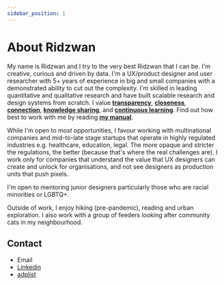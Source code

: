 ```yaml
---
sidebar_position: 1
---
```


# About Ridzwan

My name is Ridzwan and I try to the very best Ridzwan that I can be. I'm creative, curious and driven by data. I'm a UX/product designer and user researcher with 5+ years of experience in big and small companies with a demonstrated ability to cut out the complexity. I'm skilled in leading quantitative and qualitative research and have built scalable research and design systems from scratch. I value **[transparency](my-values.md#transparency)**, **[closeness](my-values.md#closeness)**, **[connection](my-values.md#connection)**, **[knowledge sharing](my-values.md#knowledge-sharing)**, and [**continuous learning**](my-values.md#continuous-learning). Find out how best to work with me by reading **[my manual](working-with-me.md)**.

While I'm open to _most_ opportunities, I favour working with multinational companies and mid-to-late stage startups that operate in highly regulated industries e.g. healthcare, education, legal. The more opaque and stricter the regulations, the better (because that's where the real challenges are). I work only for companies that understand the value that UX designers can create and unlock for organisations, and not see designers as production units that push pixels.

I'm open to mentoring junior designers particularly those who are racial minorities or LGBTQ+.

Outside of work, I enjoy hiking (pre-pandemic), reading and urban exploration. I also work with a group of feeders looking after community cats in my neighbourhood.

## Contact

* Email 
* [Linkedin](https://www.linkedin.com/in/ridzwanharon/)
* [adplist](https://adplist.org/members/ridzwan)